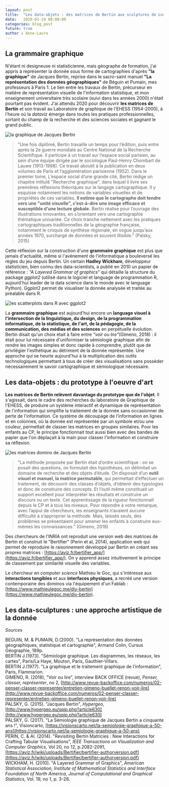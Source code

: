 ```yaml
---
layout: post
title:  "Les data-objets : des matrices de Bertin aux sculptures de Loren Madsen"
date:   2020-01-19 08:00:00
categories: blog_post
future: true
author : Anne-Laure
---
```


## La grammaire graphique

N'étant ni designeuse ni statisticienne, mais géographe de formation, j'ai appris à représenter la donnée sous forme de cartographies d'après **"la graphique"** de Jacques Bertin, reprise dans le sacro-saint manuel **"La représentation des données géographiques"** de Béguin et Pumain, mes professeurs à Paris 1. Le lien entre les travaux de Bertin, précurseur en matière de représentation visuelle de l'information statistique, et mon enseignement universitaire très scolaire (suivi dans les années 2000) n'était pourtant pas évident. J'ai attendu 2020 pour découvrir **les matrices de Bertin** et son travail au Laboratoire de graphique de l'EHESS (1954-2000), à l'heure où la *dataviz* émerge dans toutes les pratiques professionnelles, sortant du champ de la recherche et des sciences sociales et gagnant le grand public.

![la graphique de Jacques Bertin]({{"/assets/graphique.jpg"|absolute_url}})

>"Une fois diplômé, Bertin travaille un temps pour l’édition, puis entre après la 2e guerre mondiale au Centre National de la Recherche Scientifique. Il participe à un travail sur l’espace social parisien, au sein d’une équipe dirigée par le sociologue Paul-Henry Chombart de Lauwe (1913-1998). Ce travail aboutit à la publication en deux volumes de Paris et l’agglomération parisienne (1952). Dans le premier tome, L’espace social d’une grande cité, Bertin rédige un chapitre intitulé "Recherche graphique", dans lequel il livre ses premières réflexions théoriques sur le langage cartographique. Il y esquisse notamment les notions de variables visuelles et de propriétés de ces variables. **Il estime que le cartographe doit tendre vers une "unité visuelle", c’est-à-dire une image efficace et susceptible d’une lecture globale.** Bertin réalise pour l’ouvrage des illustrations innovantes, en s’orientant vers une cartographie thématique univariée. Ce choix tranche nettement avec les pratiques cartographiques traditionnelles de la géographie française, notamment le croquis de synthèse régionale, en vogue jusqu’aux années 1970, surchargé de données et souvent illisible." (Palsky, 2015)

Cette réflexion sur la construction d'une **grammaire graphique** est plus que jamais d'actualité, même si l'avènement de l'informatique a bouleversé les règles du jeu depuis Bertin. Un certain **Hadley Wickham**, développeur statisticien, bien connu des data-scientists, a publié en 2010 un papier de référence : *"A Layered Grammar of graphics"* qui détaille la structure du package *ggplot2* (utilisé dans le logiciel et language de programmation R, aujourd'hui leader de la data science dans le monde avec le language Python). Ggplot2 permet de visualiser la donnée analysée et traitée au préalable dans R. 

![les scatterplots dans R avec ggplot2]({{"/assets/scatterplot.png"|absolute_url}})

La **grammaire graphique** est aujourd'hui encore un **language visuel à l'intersection de la linguistique, du design, de la programmation informatique, de la statistique, de l'art, de la pédagogie, de la communication, des médias et des sciences** en perpétuelle évolution. Bertin disait qu'un choix était à faire entre *"voir ou lire"*(Gimeno, 2018) : il était pour lui nécessaire d'uniformiser la sémiologie graphique afin de rendre les images simples et donc rapide à comprendre, plutôt que de privilégier l'esthétique au détriment de la donnée représentée. Une approche qui se heurte aujourd'hui à la multiplication des outils technologiques permettant à tous de créer des visualisations sans posséder nécessairement le savoir cartographique et sémiologique nécessaire.


## Les data-objets : du prototype à l'oeuvre d'art

**Les matrices de Bertin relèvent davantage du prototype que de l'objet**. Il s'agissait, dans le cadre des recherches du laboratoire de Graphique de l'EHESS, de produire un système interactif et dynamique de représentation de l'information qui simplifie la traitement de la donnée sans occasionner de perte de l'information. Ce système de découpage de l'information en lignes et en colonnes, où la donnée est représentée par un symbole et/ou une couleur, permettait de classer les matrices en groupes similaires. Pour les enfants au CP, le principe fonctionnait tout aussi bien avec des bandes de papier que l'on déplaçait à la main pour classer l'information et construire sa réflexion.

![les matrices domino de Jacques Bertin]({{"/assets/matricephoto.jpg"|absolute_url}})

>"La méthode proposée par Bertin était d’ordre scientifique : on se posait des questions, on formulait des hypothèses, on délimitait un domaine de recherche et des objets d’étude. On disposait d’un **outil visuel et manuel, la matrice permutable**, qui permettait d’effectuer un traitement, de découvrir des classes d’objets, d’obtenir des typologies et donc de construire des concepts. Et l’outil même constituait un support excellent pour interpréter les résultats et construire un discours ou un texte. Cet apprentissage de la rigueur fonctionnait depuis le CP et à tous les niveaux. Pour répondre à votre remarque, avec l’appui de chercheurs, les enseignants n’avaient aucune difficulté à s’approprier la méthode. Mais, laissés seuls, des problèmes se présentaient pour amener les enfants à construire eux-mêmes les connaissances." (Gimeno, 2018)

Des chercheurs de l'INRIA ont reproduit une version web des matrices de Bertin et construit le "Bertifier" (Perin et al, 2014), application web qui permet de reproduire le raisonnement développé par Bertin en créant ses propres matrices : [https://aviz.fr/bertifier_app/](https://aviz.fr/bertifier_app/). On y apprend assez intuitivement le principe de classement par similarité visuelle des variables.

Le chercheur en *computer science* Mathieu le Goc, qui s'intéresse aux **interactions tangibles** et aux **interfaces physiques**, a recréé une version contemporaine des dominos via l'équipement d'un Fablab : [https://www.mathieulegoc.me/diy-bertin](https://www.mathieulegoc.me/diy-bertin). 

## Les data-sculptures : une approche artistique de la donnée




*Sources*

BEGUIN, M. & PUMAIN, D.(2000). "La représentation des données géographiques, statistique et cartographie", Armand Colin, Cursus Géographie, 189p.  
BERTIN J.(1973). "Sémiologie graphique. Les diagrammes, les réseaux, les cartes", Paris/La Haye, Mouton, Paris, Gauthier-Villars.  
BERTIN J.(1977). "La graphique et le traitement graphique de l’information", Paris, Flammarion.   
GIMENO, R. (2018), "Voir ou lire", interview BACK OFFICE (revue), *Penser, classer, représenter*, no 2, [http://www.revue-backoffice.com/numeros/02-penser-classer-representer/entretien-gimeno-buellet-renon-voir-lire](http://www.revue-backoffice.com/numeros/02-penser-classer-representer/entretien-gimeno-buellet-renon-voir-lire)      
PALSKY, G. (2015). "Jacques Bertin", *Hypergeo*, [http://www.hypergeo.eu/spip.php?article630](http://www.hypergeo.eu/spip.php?article630)  
PALSKY, G. (2017). "La Sémiologie graphique de Jacques Bertin a cinquante ans !", Visioncarto, [https://visionscarto.net/la-semiologie-graphique-a-50-ans](https://visionscarto.net/la-semiologie-graphique-a-50-ans)  
PERIN, C. & Al. (2014). "Revisiting Bertin Matricies : New Interactions for Crafting Tabular Visualisations", *IEEE Transactions on Visualization and Computer Graphics*, Vol 20, no 12, p.2082-2091, [https://aviz.fr/wiki/uploads/Bertifier/bertifier-authorversion.pdf](https://aviz.fr/wiki/uploads/Bertifier/bertifier-authorversion.pdf)  
WICKHAM, H. (2010). "A Layered Grammar of Graphics", *American Statistical Association, Institute of Mathematical Statistics and Interface Foundation of North America, Journal of Computational and Graphical Statistics*, Vol. 19, no 1, p. 3-28.  
